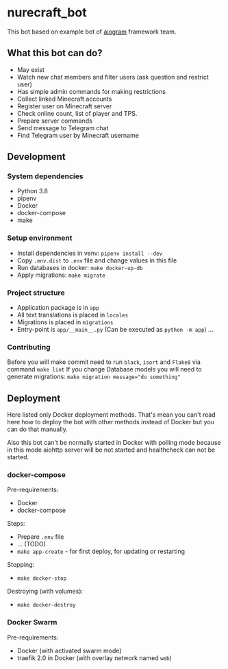 # nurecraft_bot

This bot based on example bot of [aiogram](https://github.com/aiogram/aiogram) framework team.

## What this bot can do?

- May exist
- Watch new chat members and filter users (ask question and restrict user)
- Has simple admin commands for making restrictions
- Collect linked Minecraft accounts
- Register user on Minecraft server
- Check online count, list of player and TPS.
- Prepare server commands
- Send message to Telegram chat
- Find Telegram user by Minecraft username

## Development

### System dependencies

- Python 3.8
- pipenv
- Docker
- docker-compose
- make

### Setup environment

- Install dependencies in venv: `pipenv install --dev`
- Copy `.env.dist` to `.env` file and change values in this file
- Run databases in docker: `make docker-up-db`
- Apply migrations: `make migrate`

### Project structure

- Application package is in `app`
- All text translations is placed in `locales`
- Migrations is placed in `migrations`
- Entry-point is `app/__main__.py` (Can be executed as `python -m app`)
...

### Contributing

Before you will make commit need to run `black`, `isort` and `Flake8` via command `make lint`
If you change Database models you will need to generate migrations: `make migration message="do something"`

## Deployment

Here listed only Docker deployment methods.
That's mean you can't read here how to deploy the bot with other methods instead of Docker
but you can do that manually.

Also this bot can't be normally started in Docker with polling mode
because in this mode aiohttp server will be not started and healthcheck can not be started.

### docker-compose

Pre-requirements:
- Docker
- docker-compose

Steps:
- Prepare `.env` file
- ... (TODO)
- `make app-create` - for first deploy, for updating or restarting

Stopping:
- `make docker-stop`

Destroying (with volumes):
- `make docker-destroy`

### Docker Swarm

Pre-requirements:
- Docker (with activated swarm mode)
- traefik 2.0 in Docker (with overlay network named `web`)
